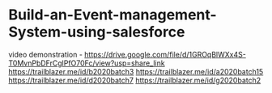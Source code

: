 # Build-an-Event-management-System-using-salesforce
video demonstration - https://drive.google.com/file/d/1GROqBlWXx4S-T0MvnPbDFrCglPfO70Fc/view?usp=share_link
https://trailblazer.me/id/b2020batch3
https://trailblazer.me/id/a2020batch15
https://trailblazer.me/id/d2020batch7
https://trailblazer.me/id/g2020batch2
